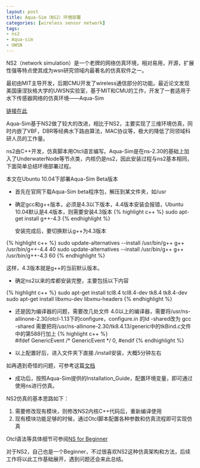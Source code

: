 ```yaml
---
layout: post
title: Aqua-Sim（NS2）环境部署
categories: [wireless sensor network]
tags:
- ns2
- Aqua-sim
- UWSN
---
```


NS2（network simulation）是一个老牌的网络仿真环境，相对易用，开源，扩展性强等特点使其成为wsn研究领域内最著名的仿真软件之一。

最初由MIT主导开发，后期CMU开发了wireless通信部分的功能。最近论文发现美国康涅狄格大学的UWSN实验室，基于MIT和CMU的工作，开发了一套适用于水下传感器网络的仿真环境——Aqua-Sim

[链接在此](http://obinet.engr.uconn.edu/wiki/index.php/Aqua-Sim)

Aqua-Sim基于NS2做了较大的改进，相比于NS2，主要实现了三维环境仿真，同时内嵌了VBF，DBR等经典水下路由算法，MAC协议等，极大的降低了同领域科研人员的工作量。

ns2由C++开发，仿真脚本用Otcl语言编写。Aqua-Sim是在ns-2.30的基础上加入了UnderwaterNode等节点类，内核仍是ns2，因此安装过程与ns2基本相同，下面简单总结环境部署过程。


本文在Ubuntu 10.04下部署Aqua-Sim Beta版本

* 首先在官网下载Aqua-Sim beta程序包，解压到某文件夹，如/usr
* 确定gcc和g++版本，必须是4.3以下版本，4.4版本安装会报错，Ubuntu 10.04默认是4.4版本，则需要安装4.3版本
{% highlight c++ %}
	sudo apt-get install g++-4.3
{% endhighlight %}
	
  安装完成后，要切换默认g++为4.3版本

{% highlight c++ %}
	sudo update-alternatives --install /usr/bin/g++ g++ /usr/bin/g++-4.4 40
	sudo update-alternatives --install /usr/bin/g++ g++ /usr/bin/g++-4.3 60
{% endhighlight %}

这样，4.3版本就是g++的当前默认版本。

* 确定ns2以来的库都安装完整，主要包括以下内容

{% highlight c++ %}
    sudo apt-get install tcl8.4 tcl8.4-dev tk8.4 tk8.4-dev
    sudo apt-get install libxmu-dev libxmu-headers 
{% endhighlight %}
    
* 还是因为编译器的问题，需要改几处文件
  4.0以上的编译器，需要将/usr/ns-allinone-2.30/otcl-1.13下的configure，configure.in 的ld -shared改为  gcc -shared
 需要把将/usr/ns-allinone-2.30/tk8.4.13/generic中的tkBind.c文件中的第588行加上
{% highlight c++ %}    
#ifdef GenericEvent
/* GenericEvent */      0,
#endif
{% endhighlight %}

* 以上配置好后，进入文件夹下直接./install安装，大概5分钟左右

如再遇到奇怪的问题，可参考这篇[文档](http://wenku.baidu.com/link?url=6arQYOyciuQvDm1quhIyzFZMY5R5y_ic63HshjBstQVDjStBp7xO3KZUcNH_FcG4TA9s7bbhigjqE3B3oql6Jwg8F8hkFmfieCEiDYJU3dK)

* 成功后，按照Aqua-Sim提供的Installation_Guide，配置环境变量，即可通过使用ns进行仿真。


NS2仿真的基本思路如下：

1. 需要修改现有模块，则修改NS2内核C++代码后，重新编译使用
2. 现有模块功能足够的时候，通过Otcl脚本配置各种参数和仿真流程即可实现仿真

Otcl语法等具体细节可参阅[NS for Beginner](http://www-sop.inria.fr/members/Eitan.Altman/COURS-NS/n3.pdf)

对于NS2，自己也是一个Beginner，不过很喜欢NS2这种仿真架构和方法，后续工作将以此工作基础展开，遇到问题还会来此总结。

 

